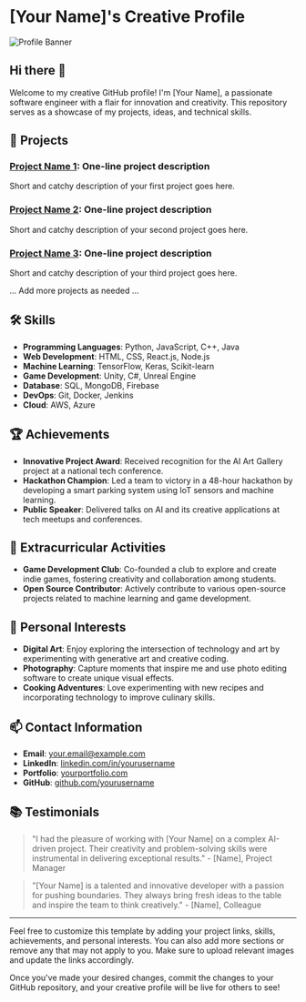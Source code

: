 # [Your Name]'s Creative Profile

![Profile Banner](link-to-your-banner-image.jpg)

## Hi there 👋

Welcome to my creative GitHub profile! I'm [Your Name], a passionate software engineer with a flair for innovation and creativity. This repository serves as a showcase of my projects, ideas, and technical skills.

## 🚀 Projects

### [Project Name 1](link-to-project-1): One-line project description

Short and catchy description of your first project goes here.

### [Project Name 2](link-to-project-2): One-line project description

Short and catchy description of your second project goes here.

### [Project Name 3](link-to-project-3): One-line project description

Short and catchy description of your third project goes here.

... Add more projects as needed ...

## 🛠️ Skills

- **Programming Languages**: Python, JavaScript, C++, Java
- **Web Development**: HTML, CSS, React.js, Node.js
- **Machine Learning**: TensorFlow, Keras, Scikit-learn
- **Game Development**: Unity, C#, Unreal Engine
- **Database**: SQL, MongoDB, Firebase
- **DevOps**: Git, Docker, Jenkins
- **Cloud**: AWS, Azure

## 🏆 Achievements

- **Innovative Project Award**: Received recognition for the AI Art Gallery project at a national tech conference.
- **Hackathon Champion**: Led a team to victory in a 48-hour hackathon by developing a smart parking system using IoT sensors and machine learning.
- **Public Speaker**: Delivered talks on AI and its creative applications at tech meetups and conferences.

## 🌱 Extracurricular Activities

- **Game Development Club**: Co-founded a club to explore and create indie games, fostering creativity and collaboration among students.
- **Open Source Contributor**: Actively contribute to various open-source projects related to machine learning and game development.

## 🎨 Personal Interests

- **Digital Art**: Enjoy exploring the intersection of technology and art by experimenting with generative art and creative coding.
- **Photography**: Capture moments that inspire me and use photo editing software to create unique visual effects.
- **Cooking Adventures**: Love experimenting with new recipes and incorporating technology to improve culinary skills.

## 📫 Contact Information

- **Email**: your.email@example.com
- **LinkedIn**: [linkedin.com/in/yourusername](https://www.linkedin.com/in/yourusername/)
- **Portfolio**: [yourportfolio.com](https://www.yourportfolio.com)
- **GitHub**: [github.com/yourusername](https://github.com/yourusername)

## 📚 Testimonials

> "I had the pleasure of working with [Your Name] on a complex AI-driven project. Their creativity and problem-solving skills were instrumental in delivering exceptional results." - [Name], Project Manager

> "[Your Name] is a talented and innovative developer with a passion for pushing boundaries. They always bring fresh ideas to the table and inspire the team to think creatively." - [Name], Colleague

---

Feel free to customize this template by adding your project links, skills, achievements, and personal interests. You can also add more sections or remove any that may not apply to you. Make sure to upload relevant images and update the links accordingly.

Once you've made your desired changes, commit the changes to your GitHub repository, and your creative profile will be live for others to see!
